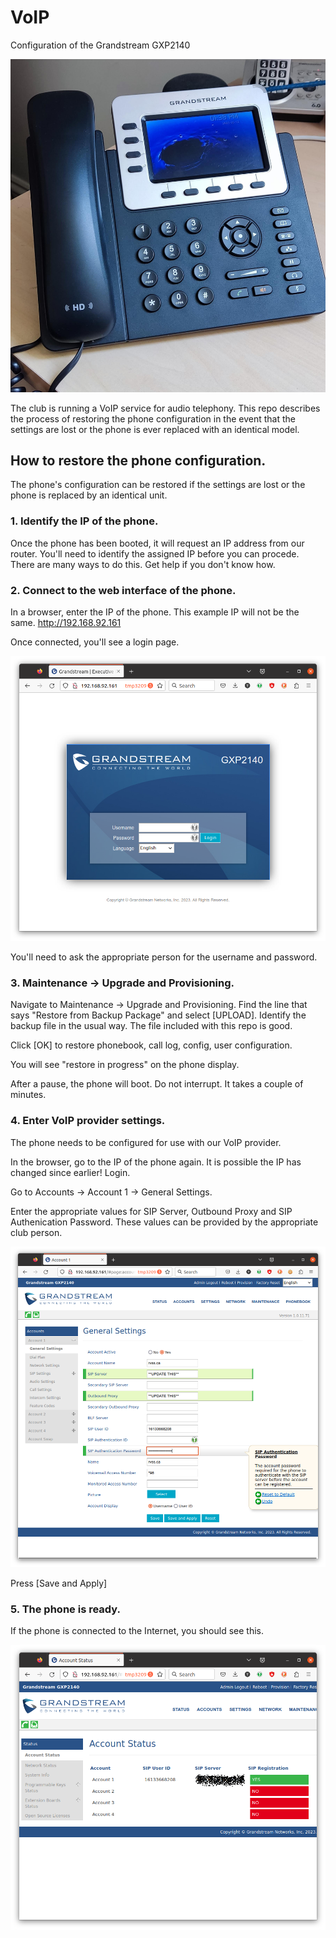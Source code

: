 # VoIP
Configuration of the Grandstream GXP2140

![gs-on-desk.jpg](images/gs-on-desk.jpg)

The club is running a VoIP service for audio telephony. This repo describes the process of restoring the phone configuration in the event that the settings are lost or the phone is ever replaced with an identical model.

## How to restore the phone configuration.

The phone's configuration can be restored if the settings are lost or the phone is replaced by an identical unit.

### 1. Identify the IP of the phone.

Once the phone has been booted, it will request an IP address from our router. You'll need to identify the assigned IP before you can procede. There are many ways to do this. Get help if you don't know how.

### 2. Connect to the web interface of the phone.

In a browser, enter the IP of the phone. This example IP will not be the same. http://192.168.92.161

Once connected, you'll see a login page.

![gs-login](images/gs-login.png)

You'll need to ask the appropriate person for the username and password.

### 3. Maintenance -> Upgrade and Provisioning.

Navigate to Maintenance -> Upgrade and Provisioning. Find the line that says "Restore from Backup Package" and select [UPLOAD]. Identify the backup file in the usual way. The file included with this repo is good.

Click [OK] to restore phonebook, call log, config, user configuration.

You will see "restore in progress" on the phone display.

After a pause, the phone will boot. Do not interrupt. It takes a couple of minutes.

### 4. Enter VoIP provider settings.

The phone needs to be configured for use with our VoIP provider.

In the browser, go to the IP of the phone again. It is possible the IP has changed since earlier! Login.

Go to Accounts -> Account 1 -> General Settings.

Enter the appropriate values for SIP Server, Outbound Proxy and SIP Authenication Password. These values can be provided by the appropriate club person.

![gs-settings](images/gs-account-1-general-settings.png)

Press [Save and Apply]

### 5. The phone is ready.

If the phone is connected to the Internet, you should see this.

![gs-good-config](images/gs-good-config.png)
